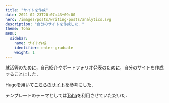```yaml
---
title: "サイトを作成"
date: 2021-02-23T20:07:43+09:00
hero: /images/posts/writing-posts/analytics.svg
description: "自分のサイトを作成した．"
theme: Toha
menu:
  sidebar:
    name: サイト作成
    identifier: enter-graduate
    weight: 1
---
```


就活等のために，自己紹介やポートフォリオ発表のために，自分のサイトを作成することにした．

Hugoを用いて[こちらのサイト](https://www.membersedge.co.jp/blog/create-hugo-theme-and-deploy-to-github-pages/)を参考にした．

テンプレートのテーマとしては[Toha](https://themes.gohugo.io/toha/)を利用させていただいた．